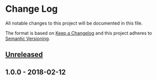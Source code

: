 # Change Log
All notable changes to this project will be documented in this file.

The format is based on [Keep a Changelog](http://keepachangelog.com/)
and this project adheres to [Semantic Versioning](http://semver.org/).

## [Unreleased]

## 1.0.0 - 2018-02-12
[unreleased]: https://github.com/tinchoz49/parcel-plugin-surplus/compare/v1.0.0...HEAD
